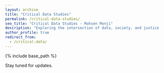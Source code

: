 ```yaml
---
layout: archive
title: "Critical Data Studies"
permalink: /critical-data-studies/
seo_title: "Critical Data Studies - Mohsen Monji"
description: "Exploring the intersection of data, society, and justice through critical perspectives."
author_profile: true
redirect_from:
  - /critical-data/
---
```

{% include base_path %}

<style>
  h3 {
    border-bottom: 2px solid black;
    font-weight: bold;
    padding-bottom: 10px; /* Space between text and the line */
  }
</style>

Stay tuned for updates.

